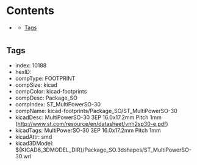 



Contents
========

* [](#)
	* [Tags](#tags)

# 

## Tags

- index: 10188
- hexID: 
- oompType: FOOTPRINT
- oompSize: kicad
- oompColor: kicad-footprints
- oompDesc: Package_SO
- oompIndex: ST_MultiPowerSO-30
- oompName: kicad-footprints/Package_SO/ST_MultiPowerSO-30
- kicadDesc: MultiPowerSO-30 3EP 16.0x17.2mm Pitch 1mm (http://www.st.com/resource/en/datasheet/vnh2sp30-e.pdf)
- kicadTags: MultiPowerSO-30 3EP 16.0x17.2mm Pitch 1mm
- kicadAttr: smd
- kicad3DModel: ${KICAD6_3DMODEL_DIR}/Package_SO.3dshapes/ST_MultiPowerSO-30.wrl

